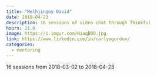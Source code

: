 ```yaml
---
title: "Melhjingoy David"
date: 2018-04-23
description: 16 sessions of video chat through Thinkful
hours: 21.0
image: https://i.imgur.com/NiaqB0O.jpg
link: https://www.linkedin.com/in/carlymgordon/
categories:
  - mentoring
---
```


16 sessions from 2018-03-02 to 2018-04-23
